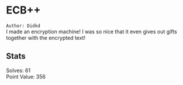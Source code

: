 # ECB++

`Author: Didkd`  
I made an encryption machine! I was so nice that it even gives out gifts together with the encrypted text!  

## Stats

Solves: 61  
Point Value: 356  

